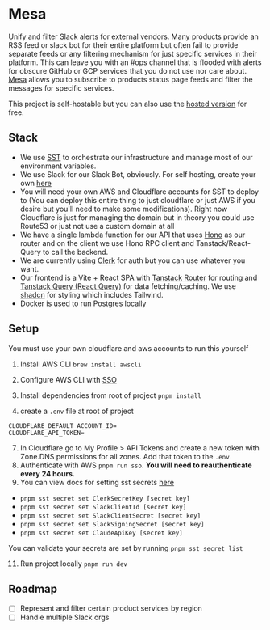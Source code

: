 # Mesa

Unify and filter Slack alerts for external vendors. Many products provide an RSS feed or slack bot for their entire platform but often fail to provide separate feeds or any filtering mechanism for just specific services in their platform. This can leave you with an #ops channel that is flooded with alerts for obscure GitHub or GCP services that you do not use nor care about. [Mesa](https://usebraid.com) allows you to subscribe to products status page feeds and filter the messages for specific services.

This project is self-hostable but you can also use the [hosted version](https://app.usebraid.com/sign-up) for free.

## Stack

- We use [SST](https://sst.dev/docs/) to orchestrate our infrastructure and manage most of our environment variables.
- We use Slack for our Slack Bot, obviously. For self hosting, create your own [here](https://api.slack.com/quickstart)
- You will need your own AWS and Cloudflare accounts for SST to deploy to (You can deploy this entire thing to just cloudflare or just AWS if you desire but you'll need to make some modifications). Right now Cloudflare is just for managing the domain but in theory you could use Route53 or just not use a custom domain at all
- We have a single lambda function for our API that uses [Hono](https://hono.dev/) as our router and on the client we use Hono RPC client and Tanstack/React-Query to call the backend.
- We are currently using [Clerk](https://clerk.com/) for auth but you can use whatever you want.
- Our frontend is a Vite + React SPA with [Tanstack Router](https://tanstack.com/router/latest) for routing and [Tanstack Query (React Query)](https://tanstack.com/query/latest) for data fetching/caching. We use [shadcn](https://ui.shadcn.com/docs) for styling which includes Tailwind.
- Docker is used to run Postgres locally

## Setup

You must use your own cloudflare and aws accounts to run this yourself

1. Install AWS CLI
   `brew install awscli`

2. Configure AWS CLI with [SSO](https://docs.aws.amazon.com/cli/latest/userguide/cli-configure-sso.html)
3. Install dependencies from root of project
   `pnpm install`
4. create a `.env` file at root of project

```
CLOUDFLARE_DEFAULT_ACCOUNT_ID=
CLOUDFLARE_API_TOKEN=
```

7. In Cloudflare go to My Profile > API Tokens and create a new token with Zone.DNS permissions for all zones. Add that token to the `.env`
8. Authenticate with AWS `pnpm run sso`. **You will need to reauthenticate every 24 hours.**
9. You can view docs for setting sst secrets [here](https://sst.dev/docs/component/secret/)

- `pnpm sst secret set ClerkSecretKey [secret key]`
- `pnpm sst secret set SlackClientId [secret key]`
- `pnpm sst secret set SlackClientSecret [secret key]`
- `pnpm sst secret set SlackSigningSecret [secret key]`
- `pnpm sst secret set ClaudeApiKey [secret key]`

You can validate your secrets are set by running `pnpm sst secret list`

11. Run project locally `pnpm run dev`

## Roadmap

- [ ] Represent and filter certain product services by region
- [ ] Handle multiple Slack orgs
